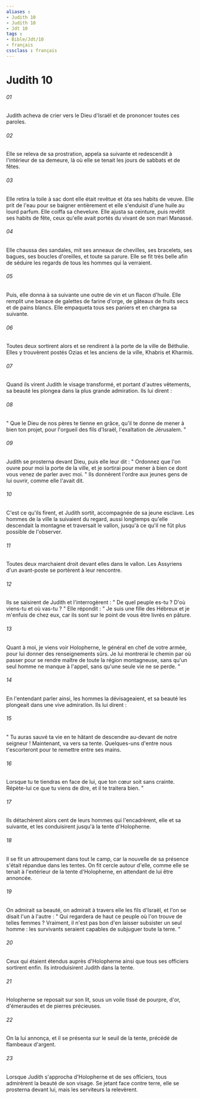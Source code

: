 ```yaml
---
aliases : 
- Judith 10
- Judith 10
- Jdt 10
tags : 
- Bible/Jdt/10
- français
cssclass : français
---
```


# Judith 10

###### 01
Judith acheva de crier vers le Dieu d'Israël et de prononcer toutes ces paroles.
###### 02
Elle se releva de sa prostration, appela sa suivante et redescendit à l'intérieur de sa demeure, là où elle se tenait les jours de sabbats et de fêtes.
###### 03
Elle retira la toile à sac dont elle était revêtue et ôta ses habits de veuve. Elle prit de l'eau pour se baigner entièrement et elle s'enduisit d'une huile au lourd parfum. Elle coiffa sa chevelure. Elle ajusta sa ceinture, puis revêtit ses habits de fête, ceux qu'elle avait portés du vivant de son mari Manassé.
###### 04
Elle chaussa des sandales, mit ses anneaux de chevilles, ses bracelets, ses bagues, ses boucles d'oreilles, et toute sa parure. Elle se fit très belle afin de séduire les regards de tous les hommes qui la verraient.
###### 05
Puis, elle donna à sa suivante une outre de vin et un flacon d'huile. Elle remplit une besace de galettes de farine d'orge, de gâteaux de fruits secs et de pains blancs. Elle empaqueta tous ses paniers et en chargea sa suivante.
###### 06
Toutes deux sortirent alors et se rendirent à la porte de la ville de Béthulie. Elles y trouvèrent postés Ozias et les anciens de la ville, Khabris et Kharmis.
###### 07
Quand ils virent Judith le visage transformé, et portant d'autres vêtements, sa beauté les plongea dans la plus grande admiration. Ils lui dirent :
###### 08
" Que le Dieu de nos pères te tienne en grâce,
qu'il te donne de mener à bien ton projet,
pour l'orgueil des fils d'Israël,
l'exaltation de Jérusalem. "
###### 09
Judith se prosterna devant Dieu, puis elle leur dit : " Ordonnez que l'on ouvre pour moi la porte de la ville, et je sortirai pour mener à bien ce dont vous venez de parler avec moi. " Ils donnèrent l'ordre aux jeunes gens de lui ouvrir, comme elle l'avait dit.
###### 10
C'est ce qu'ils firent, et Judith sortit, accompagnée de sa jeune esclave. Les hommes de la ville la suivaient du regard, aussi longtemps qu'elle descendait la montagne et traversait le vallon, jusqu'à ce qu'il ne fût plus possible de l'observer.
###### 11
Toutes deux marchaient droit devant elles dans le vallon. Les Assyriens d'un avant-poste se portèrent à leur rencontre.
###### 12
Ils se saisirent de Judith et l'interrogèrent : " De quel peuple es-tu ? D'où viens-tu et où vas-tu ? " Elle répondit : " Je suis une fille des Hébreux et je m'enfuis de chez eux, car ils sont sur le point de vous être livrés en pâture.
###### 13
Quant à moi, je viens voir Holopherne, le général en chef de votre armée, pour lui donner des renseignements sûrs. Je lui montrerai le chemin par où passer pour se rendre maître de toute la région montagneuse, sans qu'un seul homme ne manque à l'appel, sans qu'une seule vie ne se perde. "
###### 14
En l'entendant parler ainsi, les hommes la dévisageaient, et sa beauté les plongeait dans une vive admiration. Ils lui dirent :
###### 15
" Tu auras sauvé ta vie en te hâtant de descendre au-devant de notre seigneur ! Maintenant, va vers sa tente. Quelques-uns d'entre nous t'escorteront pour te remettre entre ses mains.
###### 16
Lorsque tu te tiendras en face de lui, que ton cœur soit sans crainte. Répète-lui ce que tu viens de dire, et il te traitera bien. "
###### 17
Ils détachèrent alors cent de leurs hommes qui l'encadrèrent, elle et sa suivante, et les conduisirent jusqu'à la tente d'Holopherne.
###### 18
Il se fit un attroupement dans tout le camp, car la nouvelle de sa présence s'était répandue dans les tentes. On fit cercle autour d'elle, comme elle se tenait à l'extérieur de la tente d'Holopherne, en attendant de lui être annoncée.
###### 19
On admirait sa beauté, on admirait à travers elle les fils d'Israël, et l'on se disait l'un à l'autre : " Qui regardera de haut ce peuple où l'on trouve de telles femmes ? Vraiment, il n'est pas bon d'en laisser subsister un seul homme : les survivants seraient capables de subjuguer toute la terre. "
###### 20
Ceux qui étaient étendus auprès d'Holopherne ainsi que tous ses officiers sortirent enfin. Ils introduisirent Judith dans la tente.
###### 21
Holopherne se reposait sur son lit, sous un voile tissé de pourpre, d'or, d'émeraudes et de pierres précieuses.
###### 22
On la lui annonça, et il se présenta sur le seuil de la tente, précédé de flambeaux d'argent.
###### 23
Lorsque Judith s'approcha d'Holopherne et de ses officiers, tous admirèrent la beauté de son visage. Se jetant face contre terre, elle se prosterna devant lui, mais les serviteurs la relevèrent.
